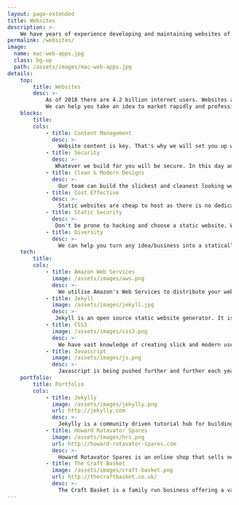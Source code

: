 ```yaml
---
layout: page-extended
title: Websites
description: >-
    We have years of experience developing and maintaining websites of all kinds. Check out our portfolio and get in touch today!
permalink: /websites/
image:
  name: mac-web-apps.jpg
  class: bg-up
  path: /assets/images/mac-web-apps.jpg
details:
    top:
        title: Websites
        desc: >-
            As of 2018 there are 4.2 billion internet users. Websites are a great way to bring in customers for your business/project. 
            We can help you take an idea to market rapidly and professionally. What's the point in waiting around and letting the years fly by? Get in touch today and let's make this happen.
    blocks: 
        title: 
        cols: 
            - title: Content Management
              desc: >-
                Website content is key. That's why we will set you up with an extensive and popular CMS (Content Management System) so that you will always be able to change content on your websites pages so returning/new customers see up to date content.
            - title: Security
              desc: >-
               Whatever we build for you will be secure. In this day and age more people than ever are using the internet and your business is just a click away for customers but with that comes hackers too. Nothing is worse than submitting that report to ICO when your customers' private data is leaked.  
            - title: Clean & Modern Designs
              desc: >-
                Our team can build the slickest and cleanest looking websites around. What customers see when they first visit your website makes or breaks a potential lead. Let us take care of this and just sit back and watch the customers come pouring in.
            - title: Cost Effective
              desc: >-
                Static websites are cheap to host as there is no dedicated server for your website and are instead distributed in the cloud so wherever you are in the world you get equal access. 
            - title: Static Security
              desc: >-
               Don't be prone to hacking and choose a static website. With a static website you don't need to worry about hackers taking down your website as there is nothing to take down. If your website goes down so does millions of others!
            - title: Diversity
              desc: >-
                We can help you turn any idea/business into a statically hosted website. Whether it's an online shop, blog or social network - we've got you covered.
    tech: 
        title:
        cols: 
            - title: Amazon Web Services
              image: /assets/images/aws.png
              desc: >-
                We utilise Amazon's Web Services to distribute your website in the cloud. AWS provides a solid and affordable platform to build applications for the web.
            - title: Jekyll
              image: /assets/images/jekyll.jpg
              desc: >-
               Jekyll is an open source static website generator. It is perfect for building advanced static websites and themes which means you can have as much flexiblity as you want.
            - title: CSS3
              image: /assets/images/css3.png
              desc: >-
                We have vast knowledge of creating slick and modern user interfaces for web applications. Do you have something on paper or in your head that you want to transfer to the web? We can help.
            - title: Javascript
              image: /assets/images/js.png
              desc: >- 
                Javascript is being pushed further and further each year with more frameworks using javascript as their core component. We can build your website using Angular, NodeJS or JQuery.
    portfolio:
        title: Portfolio 
        cols:
            - title: Jekylly
              image: /assets/images/jekylly.png
              url: http://jekylly.com
              desc: >-
                Jekylly is a community driven tutorial hub for building Jekyll websites.
            - title: Howard Rotavator Spares
              image: /assets/images/hrs.png
              url: http://howard-rotavator-spares.com
              desc: >-
                Howard Rotavator Spares is an online shop that sells new/used rotavator parts.
            - title: The Craft Basket
              image: /assets/images/craft-basket.png
              url: http://thecraftbasket.co.uk/
              desc: >-
                The Craft Basket is a family run business offering a variety of knitting/sewing products and more.
---
```

